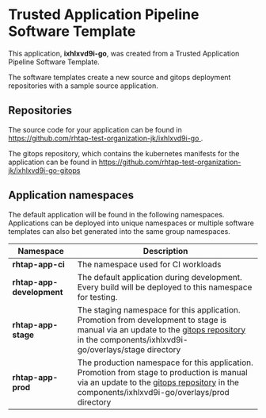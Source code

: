 # Trusted Application Pipeline Software Template

This application, **ixhlxvd9i-go**, was created from a Trusted Application Pipeline Software Template.

The software templates create a new source and gitops deployment repositories with a sample source application. 

## Repositories

The source code for your application can be found in [https://github.com/rhtap-test-organization-jk/ixhlxvd9i-go ](https://github.com/rhtap-test-organization-jk/ixhlxvd9i-go ).
 
The gitops repository, which contains the kubernetes manifests for the application can be found in 
[https://github.com/rhtap-test-organization-jk/ixhlxvd9i-go-gitops ](https://github.com/rhtap-test-organization-jk/ixhlxvd9i-go-gitops ) 

## Application namespaces 

The default application will be found in the following namespaces. Applications can be deployed into unique namespaces or multiple software templates can also bet generated into the same group namespaces.  

|  Namespace   |  Description   |  
| -------- | -------- |
| **rhtap-app-ci** | The namespace used for CI workloads |
| **rhtap-app-development** | The default application during development. Every build will be deployed to this namespace for testing. |
| **rhtap-app-stage** | The staging namespace for this application. Promotion from development to stage is manual via an update to the [gitops repository](https://github.com/rhtap-test-organization-jk/ixhlxvd9i-go-gitops ) in the components/ixhlxvd9i-go/overlays/stage directory |
| **rhtap-app-prod** | The production namespace for this application. Promotion from stage to production is manual via an update to the [gitops repository](https://github.com/rhtap-test-organization-jk/ixhlxvd9i-go-gitops ) in the components/ixhlxvd9i-go/overlays/prod directory |